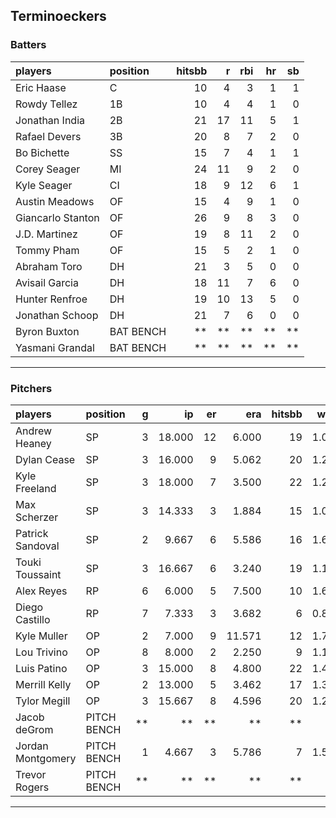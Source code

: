 ## Terminoeckers

### Batters

 
|players           |position  | hitsbb|  r| rbi| hr| sb| 
|:-----------------|:---------|------:|--:|---:|--:|--:| 
|Eric Haase        |C         |     10|  4|   3|  1|  1| 
|Rowdy Tellez      |1B        |     10|  4|   4|  1|  0| 
|Jonathan India    |2B        |     21| 17|  11|  5|  1| 
|Rafael Devers     |3B        |     20|  8|   7|  2|  0| 
|Bo Bichette       |SS        |     15|  7|   4|  1|  1| 
|Corey Seager      |MI        |     24| 11|   9|  2|  0| 
|Kyle Seager       |CI        |     18|  9|  12|  6|  1| 
|Austin Meadows    |OF        |     15|  4|   9|  1|  0| 
|Giancarlo Stanton |OF        |     26|  9|   8|  3|  0| 
|J.D. Martinez     |OF        |     19|  8|  11|  2|  0| 
|Tommy Pham        |OF        |     15|  5|   2|  1|  0| 
|Abraham Toro      |DH        |     21|  3|   5|  0|  0| 
|Avisail Garcia    |DH        |     18| 11|   7|  6|  0| 
|Hunter Renfroe    |DH        |     19| 10|  13|  5|  0| 
|Jonathan Schoop   |DH        |     21|  7|   6|  0|  0| 
|Byron Buxton      |BAT BENCH |     **| **|  **| **| **| 
|Yasmani Grandal   |BAT BENCH |     **| **|  **| **| **| 


* * *

### Pitchers

 
|players           |position    |  g|     ip| er|    era| hitsbb|  whip| so|  w| sv| 
|:-----------------|:-----------|--:|------:|--:|------:|------:|-----:|--:|--:|--:| 
|Andrew Heaney     |SP          |  3| 18.000| 12|  6.000|     19| 1.056| 18|  2|  0| 
|Dylan Cease       |SP          |  3| 16.000|  9|  5.062|     20| 1.250| 21|  1|  0| 
|Kyle Freeland     |SP          |  3| 18.000|  7|  3.500|     22| 1.222| 22|  2|  0| 
|Max Scherzer      |SP          |  3| 14.333|  3|  1.884|     15| 1.047| 21|  2|  0| 
|Patrick Sandoval  |SP          |  2|  9.667|  6|  5.586|     16| 1.655|  7|  0|  0| 
|Touki Toussaint   |SP          |  3| 16.667|  6|  3.240|     19| 1.140| 15|  1|  0| 
|Alex Reyes        |RP          |  6|  6.000|  5|  7.500|     10| 1.667|  9|  0|  3| 
|Diego Castillo    |RP          |  7|  7.333|  3|  3.682|      6| 0.818|  7|  0|  0| 
|Kyle Muller       |OP          |  2|  7.000|  9| 11.571|     12| 1.714|  4|  0|  0| 
|Lou Trivino       |OP          |  8|  8.000|  2|  2.250|      9| 1.125|  4|  1|  4| 
|Luis Patino       |OP          |  3| 15.000|  8|  4.800|     22| 1.467| 14|  1|  0| 
|Merrill Kelly     |OP          |  2| 13.000|  5|  3.462|     17| 1.308|  7|  0|  0| 
|Tylor Megill      |OP          |  3| 15.667|  8|  4.596|     20| 1.277| 17|  0|  0| 
|Jacob deGrom      |PITCH BENCH | **|     **| **|     **|     **|    **| **| **| **| 
|Jordan Montgomery |PITCH BENCH |  1|  4.667|  3|  5.786|      7| 1.500|  6|  0|  0| 
|Trevor Rogers     |PITCH BENCH | **|     **| **|     **|     **|    **| **| **| **| 


* * *


